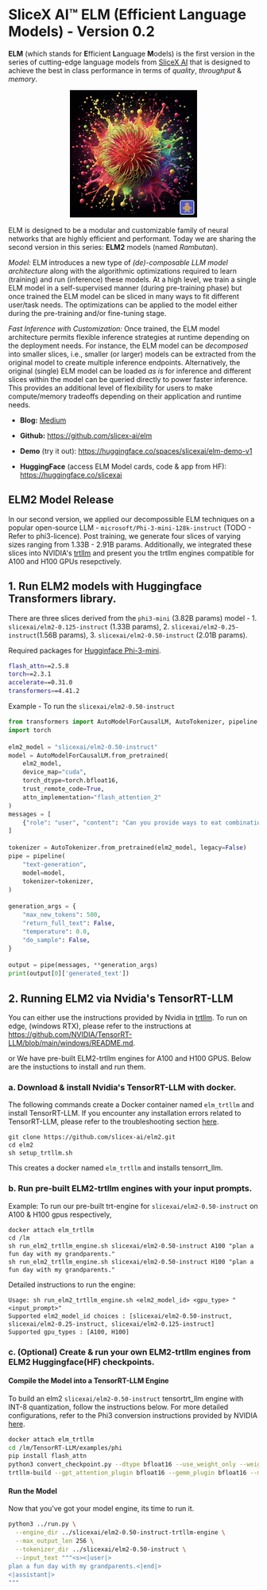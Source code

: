 # SliceX AI™ ELM (Efficient Language Models) - Version 0.2
**ELM** (which stands for **E**fficient **L**anguage **M**odels) is the first version in the series of cutting-edge language models from [SliceX AI](https://slicex.ai) that is designed to achieve the best in class performance in terms of _quality_, _throughput_ & _memory_.

<div align="center">
  <img src="elm-rambutan.png" width="256"/>
</div>

ELM is designed to be a modular and customizable family of neural networks that are highly efficient and performant. Today we are sharing the second version in this series: **ELM2** models (named _Rambutan_). 

_Model:_ ELM introduces a new type of _(de)-composable LLM model architecture_ along with the algorithmic optimizations required to learn (training) and run (inference) these models. At a high level, we train a single ELM model in a self-supervised manner (during pre-training phase) but once trained the ELM model can be sliced in many ways to fit different user/task needs. The optimizations can be applied to the model either during the pre-training and/or fine-tuning stage. 

_Fast Inference with Customization:_ Once trained, the ELM model architecture permits flexible inference strategies at runtime depending on the deployment needs. For instance, the ELM model can  be _decomposed_ into smaller slices, i.e., smaller (or larger) models can be extracted from the original model to create multiple inference endpoints. Alternatively, the original (single) ELM model can be loaded _as is_ for inference and different slices within the model can be queried directly to power faster inference. This provides an additional level of flexibility for users to make compute/memory tradeoffs depending on their application and runtime needs.

- **Blog:** [Medium](https://medium.com/sujith-ravi/introducing-elm-efficient-customizable-privacy-preserving-llms-cea56e4f727d)

- **Github:** https://github.com/slicex-ai/elm

- **Demo** (try it out): https://huggingface.co/spaces/slicexai/elm-demo-v1

- **HuggingFace** (access ELM Model cards, code & app from HF): https://huggingface.co/slicexai

## ELM2 Model Release
In our second version, we applied our decompossible ELM techniques on a popular open-source LLM - `microsoft/Phi-3-mini-128k-instruct` (TODO - Refer to phi3-licence). Post training, we generate four slices of varying sizes ranging from 1.33B - 2.91B params. Additionally, we integrated these slices into NVIDIA's [trtllm](https://github.com/NVIDIA/TensorRT-LLM) and present you the trtllm engines compatible for A100 and H100 GPUs resepctively.

## 1. Run ELM2 models with Huggingface Transformers library.
There are three slices derived from the `phi3-mini` (3.82B params) model - 1. `slicexai/elm2-0.125-instruct` (1.33B params), 2. `slicexai/elm2-0.25-instruct`(1.56B params), 3. `slicexai/elm2-0.50-instruct` (2.01B params). 

Required packages for [Hugginface Phi-3-mini](https://huggingface.co/microsoft/Phi-3-mini-128k-instruct).
```bash
flash_attn==2.5.8
torch==2.3.1
accelerate==0.31.0
transformers==4.41.2
```

Example - To run the `slicexai/elm2-0.50-instruct`
```python
from transformers import AutoModelForCausalLM, AutoTokenizer, pipeline
import torch

elm2_model = "slicexai/elm2-0.50-instruct"
model = AutoModelForCausalLM.from_pretrained( 
    elm2_model,  
    device_map="cuda",  
    torch_dtype=torch.bfloat16,  
    trust_remote_code=True,
    attn_implementation="flash_attention_2"
)
messages = [ 
    {"role": "user", "content": "Can you provide ways to eat combinations of bananas and dragonfruits?"}, 
]

tokenizer = AutoTokenizer.from_pretrained(elm2_model, legacy=False) 
pipe = pipeline( 
    "text-generation", 
    model=model, 
    tokenizer=tokenizer, 
) 

generation_args = { 
    "max_new_tokens": 500, 
    "return_full_text": False, 
    "temperature": 0.0, 
    "do_sample": False, 
} 

output = pipe(messages, **generation_args) 
print(output[0]['generated_text']) 
```

## 2. Running ELM2 via Nvidia's TensorRT-LLM
You can either use the instructions provided by Nvidia in [trtllm](<link>). To run on edge, (windows RTX), please refer to the instructions at https://github.com/NVIDIA/TensorRT-LLM/blob/main/windows/README.md.

or We have pre-built ELM2-trtllm engines for A100 and H100 GPUS. Below are the instuctions to install and run them.

### a. Download & install Nvidia's TensorRT-LLM with docker.
The following commands create a Docker container named `elm_trtllm` and install TensorRT-LLM. If you encounter any installation errors related to TensorRT-LLM, please refer to the troubleshooting section [here](https://nvidia.github.io/TensorRT-LLM/reference/troubleshooting.html).
```
git clone https://github.com/slicex-ai/elm2.git
cd elm2
sh setup_trtllm.sh
```
This creates a docker named `elm_trtllm` and installs tensorrt_llm. 

### b. Run pre-built ELM2-trtllm engines with your input prompts.

Example: To run our pre-built trt-engine for `slicexai/elm2-0.50-instruct` on A100 & H100 gpus respectively,
```
docker attach elm_trtllm
cd /lm
sh run_elm2_trtllm_engine.sh slicexai/elm2-0.50-instruct A100 "plan a fun day with my grandparents."
sh run_elm2_trtllm_engine.sh slicexai/elm2-0.50-instruct H100 "plan a fun day with my grandparents."
```

Detailed instructions to run the engine:
```
Usage: sh run_elm2_trtllm_engine.sh <elm2_model_id> <gpu_type> "<input_prompt>"
Supported elm2_model_id choices : [slicexai/elm2-0.50-instruct, slicexai/elm2-0.25-instruct, slicexai/elm2-0.125-instruct]
Supported gpu_types : [A100, H100]
```


### c. (Optional) Create & run your own ELM2-trtllm engines from ELM2 Huggingface(HF) checkpoints.

#### Compile the Model into a TensorRT-LLM Engine
To build an elm2 `slicexai/elm2-0.50-instruct` tensortrt_llm engine with INT-8 quantization, follow the instructions below. For more detailed configurations, refer to the Phi3 conversion instructions provided by NVIDIA [here](https://github.com/NVIDIA/TensorRT-LLM/tree/main/examples/phi).

```bash
docker attach elm_trtllm
cd /lm/TensorRT-LLM/examples/phi
pip install flash_attn
python3 convert_checkpoint.py --dtype bfloat16 --use_weight_only --weight_only_precision int8  --model_dir ../slicexai/elm2-0.50-instruct --output_dir ../slicexai/elm2-0.50-instruct-trtllm-ckpt
trtllm-build --gpt_attention_plugin bfloat16 --gemm_plugin bfloat16 --max_seq_len 4096 --max_batch_size 256 --checkpoint_dir ../slicexai/elm2-0.50-instruct-trtllm-ckpt --output_dir ../slicexai/elm2-0.50-instruct-trtllm-engine
```

#### Run the Model
Now that you’ve got your model engine, its time to run it.

```bash
python3 ../run.py \
  --engine_dir ../slicexai/elm2-0.50-instruct-trtllm-engine \
  --max_output_len 256 \
  --tokenizer_dir ../slicexai/elm2-0.50-instruct \
  --input_text """<s><|user|>
plan a fun day with my grandparents.<|end|>
<|assistant|>
"""
```
